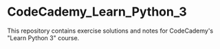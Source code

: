 # CodeCademy_Learn_Python_3

This repository contains exercise solutions and notes for CodeCademy's "Learn Python 3" course.
